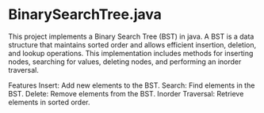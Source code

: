# BinarySearchTree.java
This project implements a Binary Search Tree (BST) in java. A BST is a data structure that maintains sorted order and allows efficient insertion, deletion, and lookup operations. This implementation includes methods for inserting nodes, searching for values, deleting nodes, and performing an inorder traversal.

Features
Insert: Add new elements to the BST.
Search: Find elements in the BST.
Delete: Remove elements from the BST.
Inorder Traversal: Retrieve elements in sorted order.

